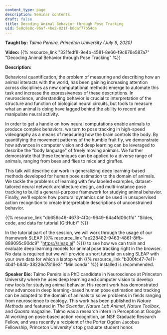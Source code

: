 ```yaml
---
content_type: page
description: Seminar contents.
draft: false
title: Decoding Animal Behavior through Pose Tracking
uid: 5e0c8e8c-96af-4be2-821f-b6daf77b54da
---
```

**Taught by:** *Talmo Pereira, Princeton University (July 9, 2020)*

**Video:** {{% resource_link "321fedf8-9e4b-4581-8e66-f9c676e587a7" "Decoding Animal Behavior through Pose Tracking" %}}

**Description:**

Behavioral quantification, the problem of measuring and describing how an animal interacts with the world, has been gaining increasing attention across disciplines as new computational methods emerge to automate this task and increase the expressiveness of these descriptions. In neuroscience, understanding behavior is crucial to interpretation of the structure and function of biological neural circuits, but tools to measure what an animal is doing have lagged behind the ability to record and manipulate neural activity.

In order to get a handle on how neural computations enable animals to produce complex behaviors, we turn to pose tracking in high-speed videography as a means of measuring how the brain controls the body. By quantifying the movement patterns of the humble fruit fly, we demonstrate how advances in computer vision and deep learning can be leveraged to describe the "body language" of freely moving animals. We further demonstrate that these techniques can be applied to a diverse range of animals, ranging from bees and flies to mice and giraffes.

This talk will describe our work in generalizing deep learning-based methods developed for human pose estimation to the domain of animals. We tackle the problems of learning with few labeled examples, dataset-tailored neural network architecture design, and multi-instance pose tracking to build a general-purpose framework for studying animal behavior. Finally, we'll explore how postural dynamics can be used in unsupervised action recognition to create interpretable descriptions of unconstrained behavior.

{{% resource_link "db656c46-4673-4f0c-9649-64a4fd06c1fd" "Slides, code, and data for tutorial (GitHub)" %}}

In the tutorial part of the session, we will work through the usage of our framework SLEAP ({{% resource_link "ae228482-9463-4861-8ffb-889095c90dc9" "https://sleap.ai" %}}) to see how we can train and evaluate deep learning models for animal pose tracking right in the browser. No data is required but we will provide a short tutorial on using SLEAP with your own data for which a laptop with {{% resource_link "b300fc47-7e11-4bdf-b84b-38226d7816e3" "Miniconda" %}} installed is recommended.

**Speaker Bio:** Talmo Pereira is a PhD candidate in Neuroscience at Princeton University where he uses deep learning and computer vision to develop new tools for studying animal behavior. His recent work has demonstrated how advances in deep learning-based human pose estimation and tracking can be adapted to the domain of animals to solve problems in fields ranging from neuroscience to ecology. This work has been published in *Nature Methods* and featured in *The Scientist*, *Nature Lab Animal*, *Nature Toolbox*, and *Quanta* magazine. Talmo was a research intern in Perception at Google AI working on pose-based action recognition, an NSF Graduate Research Fellow, and was recently a recipient of the Porter Ogden Jacobus Fellowship, Princeton University's top graduate student honor.